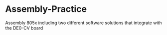 # Assembly-Practice
Assembly 805x including two different software solutions that integrate with the DE0-CV board
